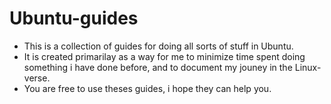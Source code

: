 # Ubuntu-guides
- This is a collection of guides for doing all sorts of stuff in Ubuntu.
- It is created primarilay as a way for me to minimize time spent doing something i have done before, and to document my jouney in the Linux-verse.
- You are free to use theses guides, i hope they can help you.
